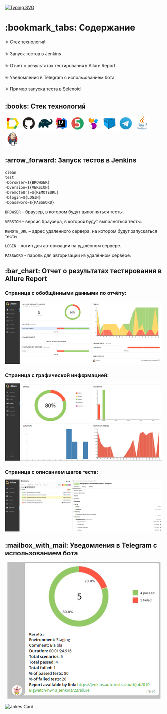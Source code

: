 [![Typing SVG](https://readme-typing-svg.herokuapp.com?color=%231AA432&size=50&duration=5000&center=true&vCenter=true&multiline=true&width=900&height=150&lines=%D0%9F%D1%80%D0%BE%D0%B5%D0%BA%D1%82+%D0%BF%D0%BE+%D0%B0%D0%B2%D1%82%D0%BE%D0%BC%D0%B0%D1%82%D0%B8%D0%B7%D0%B0%D1%86%D0%B8%D0%B8;%D1%82%D0%B5%D1%81%D1%82%D0%B8%D1%80%D0%BE%D0%B2%D0%B0%D0%BD%D0%B8%D1%8F+%D1%81%D0%B0%D0%B9%D1%82%D0%B0+citilink.ru)](https://git.io/typing-svg)

<h1>:bookmark_tabs: Содержание</h1>

:eight_spoked_asterisk:	 Стек технологий

:eight_spoked_asterisk:	 Запуск тестов в Jenkins

:eight_spoked_asterisk:	 Отчет о результатах тестирования в Allure Report

:eight_spoked_asterisk:	 Уведомления в Telegram с использованием бота

:eight_spoked_asterisk:	 Пример запуска теста в Selenoid


<h2>:books:	 Стек технологий</h2>


<p>
<img title="Allure Report" src="images/logo/Allure_Report.svg" height="48" width="48"> 
<img title="GitHub" src="images/logo/GitHub.svg" height="48" width="48">
<img title="Gradle" src="images/logo/Gradle.svg" height="48" width="48">
<img title="IntelliJ IDEA" src="images/logo/Intelij_IDEA.svg" height="48" width="48">
<img title="JUnit5" src="images/logo/JUnit5.svg" height="48" width="48">
<img title="Selenide" src="images/logo/Selenide.svg" height="48" width="48">
<img title="Selenoid" src="images/logo/Selenoid.svg" height="48" width="48">
<img title="Telegram" src="images/logo/Telegram.svg" height="48" width="48">
<img title="Java" src="images/logo/Java.svg" height="48" width="48">
<img title="Jenkins" src="images/logo/Jenkins.svg" height="48" width="48"> 
</p>


<h2>:arrow_forward:	 Запуск тестов в Jenkins</h2>

```
clean
test
-Dbrowser=${BROWSER}
-Dversion=${VERSION}
-DremoteUrl=${REMOTEURL}
-Dlogin=${LOGIN}
-Dpassword=${PASSWORD}
```
<p><code>BROWSER</code> – браузер, в котором будут выполняться тесты.</p>
<p><code>VERSION</code> – версия браузера, в которой будут выполняться тесты.</p>
<p><code>REMOTE_URL</code> – адрес удаленного сервера, на котором будут запускаться тесты.</p>
<p><code>LOGIN</code> - логин для авторизации на удалённом сервере.</p>
<p><code>PASSWORD</code> - пароль для авторизации на удалённом сервере.</p>

<h2>:bar_chart:	 Отчет о результатах тестирования в Allure Report</h2>

<h3>Страница с обобщёнными данными по отчёту:</h3>

<p align="center">
<img title="Allure Overview" src="images/screenshots/overview.png">
</p>

<h3>Страница с графической информацией:</h3>

<p align="center">
<img title="Allure Graphs" src="images/screenshots/graphs.png">
</p>

<h3>Страница с описанием шагов теста:</h3>

<p align="center">
<img title="Allure Behaviors" src="images/screenshots/behaviors.png">
</p>


<h2>:mailbox_with_mail:	 Уведомления в Telegram с использованием бота</h2>
<p align="center">
<img title="Telegram notification" src="images/screenshots/telegram_message.png">
</p>


<img src="https://readme-jokes.vercel.app/api" alt="Jokes Card" />
